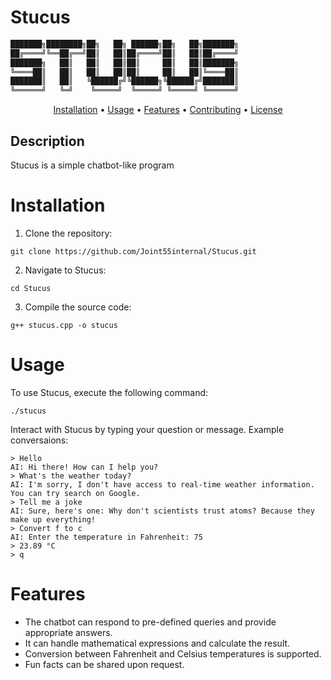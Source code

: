 # Stucus

  
```md
███████╗████████╗██╗   ██╗ ██████╗██╗   ██╗███████╗
██╔════╝╚══██╔══╝██║   ██║██╔════╝██║   ██║██╔════╝
███████╗   ██║   ██║   ██║██║     ██║   ██║███████╗
╚════██║   ██║   ██║   ██║██║     ██║   ██║╚════██║
███████║   ██║   ╚██████╔╝╚██████╗╚██████╔╝███████║
╚══════╝   ╚═╝    ╚═════╝  ╚═════╝ ╚═════╝ ╚══════╝
```
    
    
<p align="center">
  <a href="#installation">Installation</a> •
  <a href="#usage">Usage</a> •
  <a href="#features">Features</a> •
  <a href="#contributing">Contributing</a> •
  <a href="#license">License</a>
</p> 

## Description
Stucus is a simple chatbot-like program

# Installation
1. Clone the repository:
```console
git clone https://github.com/Joint55internal/Stucus.git
```
2. Navigate to Stucus:
```console
cd Stucus
```
3. Compile the source code:
```console
g++ stucus.cpp -o stucus
```
# Usage
To use Stucus, execute the following command:
```console
./stucus
```
Interact with Stucus by typing your question or message.
Example conversaions:
```
> Hello
AI: Hi there! How can I help you?
> What's the weather today?
AI: I'm sorry, I don't have access to real-time weather information. You can try search on Google.
> Tell me a joke
AI: Sure, here's one: Why don't scientists trust atoms? Because they make up everything!
> Convert f to c
AI: Enter the temperature in Fahrenheit: 75
> 23.89 °C
> q
```
# Features

- The chatbot can respond to pre-defined queries and provide appropriate answers.
- It can handle mathematical expressions and calculate the result.
- Conversion between Fahrenheit and Celsius temperatures is supported.
- Fun facts can be shared upon request.


